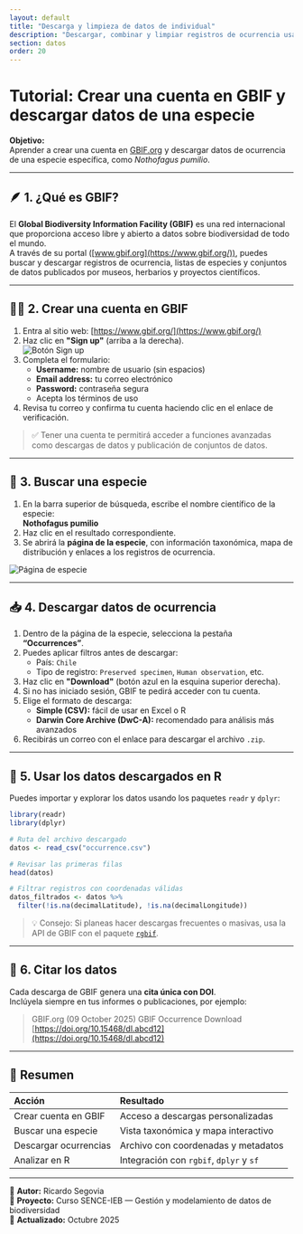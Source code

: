 ```yaml
---
layout: default
title: "Descarga y limpieza de datos de individual"
description: "Descargar, combinar y limpiar registros de ocurrencia usando datos de GBIF."
section: datos
order: 20
---
```


# Tutorial: Crear una cuenta en GBIF y descargar datos de una especie

**Objetivo:**  
Aprender a crear una cuenta en [GBIF.org](https://www.gbif.org/) y descargar datos de ocurrencia de una especie específica, como *Nothofagus pumilio*.

---

## 🪶 1. ¿Qué es GBIF?

El **Global Biodiversity Information Facility (GBIF)** es una red internacional que proporciona acceso libre y abierto a datos sobre biodiversidad de todo el mundo.  
A través de su portal ([www.gbif.org](https://www.gbif.org/)), puedes buscar y descargar registros de ocurrencia, listas de especies y conjuntos de datos publicados por museos, herbarios y proyectos científicos.

---

## 🧑‍💻 2. Crear una cuenta en GBIF

1. Entra al sitio web: [https://www.gbif.org/](https://www.gbif.org/)
2. Haz clic en **"Sign up"** (arriba a la derecha).  
   ![Botón Sign up](https://www.gbif.org/assets/static/images/screenshots/gbif_signup_button.png)
3. Completa el formulario:
   - **Username:** nombre de usuario (sin espacios)
   - **Email address:** tu correo electrónico
   - **Password:** contraseña segura
   - Acepta los términos de uso
4. Revisa tu correo y confirma tu cuenta haciendo clic en el enlace de verificación.

> ✅ Tener una cuenta te permitirá acceder a funciones avanzadas como descargas de datos y publicación de conjuntos de datos.

---

## 🌿 3. Buscar una especie

1. En la barra superior de búsqueda, escribe el nombre científico de la especie:  
   **Nothofagus pumilio**
2. Haz clic en el resultado correspondiente.
3. Se abrirá la **página de la especie**, con información taxonómica, mapa de distribución y enlaces a los registros de ocurrencia.

![Página de especie](https://www.gbif.org/assets/static/images/screenshots/gbif_species_page.png)

---

## 📥 4. Descargar datos de ocurrencia

1. Dentro de la página de la especie, selecciona la pestaña **“Occurrences”**.  
2. Puedes aplicar filtros antes de descargar:
   - País: `Chile`
   - Tipo de registro: `Preserved specimen`, `Human observation`, etc.
3. Haz clic en **"Download"** (botón azul en la esquina superior derecha).
4. Si no has iniciado sesión, GBIF te pedirá acceder con tu cuenta.
5. Elige el formato de descarga:
   - **Simple (CSV):** fácil de usar en Excel o R
   - **Darwin Core Archive (DwC-A):** recomendado para análisis más avanzados
6. Recibirás un correo con el enlace para descargar el archivo `.zip`.

---

## 📂 5. Usar los datos descargados en R

Puedes importar y explorar los datos usando los paquetes `readr` y `dplyr`:

```r
library(readr)
library(dplyr)

# Ruta del archivo descargado
datos <- read_csv("occurrence.csv")

# Revisar las primeras filas
head(datos)

# Filtrar registros con coordenadas válidas
datos_filtrados <- datos %>%
  filter(!is.na(decimalLatitude), !is.na(decimalLongitude))
```

> 💡 Consejo: Si planeas hacer descargas frecuentes o masivas, usa la API de GBIF con el paquete [`rgbif`](https://cran.r-project.org/package=rgbif).

---

## 🧾 6. Citar los datos

Cada descarga de GBIF genera una **cita única con DOI**.  
Inclúyela siempre en tus informes o publicaciones, por ejemplo:

> GBIF.org (09 October 2025) GBIF Occurrence Download  
> [https://doi.org/10.15468/dl.abcd12](https://doi.org/10.15468/dl.abcd12)

---

## 🎯 Resumen

| Acción | Resultado |
|:--|:--|
| Crear cuenta en GBIF | Acceso a descargas personalizadas |
| Buscar una especie | Vista taxonómica y mapa interactivo |
| Descargar ocurrencias | Archivo con coordenadas y metadatos |
| Analizar en R | Integración con `rgbif`, `dplyr` y `sf` |

---

📘 **Autor:** Ricardo Segovia  
🧩 **Proyecto:** Curso SENCE-IEB — Gestión y modelamiento de datos de biodiversidad  
📅 **Actualizado:** Octubre 2025  